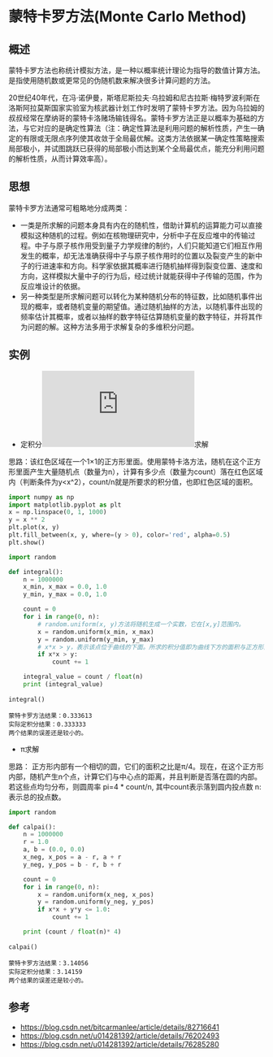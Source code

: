 # 蒙特卡罗方法(Monte Carlo Method)

## 概述
蒙特卡罗方法也称统计模拟方法，是一种以概率统计理论为指导的数值计算方法。是指使用随机数或更常见的伪随机数来解决很多计算问题的方法。

20世纪40年代，在冯·诺伊曼，斯塔尼斯拉夫·乌拉姆和尼古拉斯·梅特罗波利斯在洛斯阿拉莫斯国家实验室为核武器计划工作时发明了蒙特卡罗方法。因为乌拉姆的叔叔经常在摩纳哥的蒙特卡洛赌场输钱得名。蒙特卡罗方法正是以概率为基础的方法，与它对应的是确定性算法（注：确定性算法是利用问题的解析性质，产生一确定的有限或无限点序列使其收敛于全局最优解。这类方法依据某一确定性策略搜索局部极小，并试图跳跃已获得的局部极小而达到某个全局最优点，能充分利用问题的解析性质，从而计算效率高）。

## 思想
蒙特卡罗方法通常可粗略地分成两类：
* 一类是所求解的问题本身具有内在的随机性，借助计算机的运算能力可以直接模拟这种随机的过程。例如在核物理研究中，分析中子在反应堆中的传输过程。中子与原子核作用受到量子力学规律的制约，人们只能知道它们相互作用发生的概率，却无法准确获得中子与原子核作用时的位置以及裂变产生的新中子的行进速率和方向。科学家依据其概率进行随机抽样得到裂变位置、速度和方向，这样模拟大量中子的行为后，经过统计就能获得中子传输的范围，作为反应堆设计的依据。 
* 另一种类型是所求解问题可以转化为某种随机分布的特征数，比如随机事件出现的概率，或者随机变量的期望值。通过随机抽样的方法，以随机事件出现的频率估计其概率，或者以抽样的数字特征估算随机变量的数字特征，并将其作为问题的解。这种方法多用于求解复杂的多维积分问题。

## 实例

* 定积分![first equation](https://latex.codecogs.com/gif.latex?%5Cinline%20%5Cdpi%7B100%7D%20%5Cint_%7B0%7D%5E%7B1%7Dx%5E%7B2%7Ddx)求解

思路：该红色区域在一个1×1的正方形里面。使用蒙特卡洛方法，随机在这个正方形里面产生大量随机点（数量为n），计算有多少点（数量为count）落在红色区域内（判断条件为y<x^2），count/n就是所要求的积分值，也即红色区域的面积。
``` python
import numpy as np
import matplotlib.pyplot as plt
x = np.linspace(0, 1, 1000)
y = x ** 2
plt.plot(x, y)
plt.fill_between(x, y, where=(y > 0), color='red', alpha=0.5)
plt.show()
```
``` python
import random

def integral():
    n = 1000000
    x_min, x_max = 0.0, 1.0
    y_min, y_max = 0.0, 1.0

    count = 0
    for i in range(0, n):
        # random.uniform(x, y)方法将随机生成一个实数，它在[x,y]范围内。
        x = random.uniform(x_min, x_max)
        y = random.uniform(y_min, y_max)
        # x*x > y，表示该点位于曲线的下面。所求的积分值即为曲线下方的面积与正方形面积的比。
        if x*x > y:
            count += 1

    integral_value = count / float(n)
    print (integral_value)
    
integral()
```
```
蒙特卡罗方法结果：0.333613
实际定积分结果：0.333333
两个结果的误差还是较小的。
```

* π求解

思路：
正方形内部有一个相切的圆，它们的面积之比是π/4。现在，在这个正方形内部，随机产生n个点，计算它们与中心点的距离，并且判断是否落在圆的内部。若这些点均匀分布，则圆周率 pi=4 * count/n, 其中count表示落到圆内投点数 n:表示总的投点数。

``` python
import random

def calpai():
    n = 1000000
    r = 1.0
    a, b = (0.0, 0.0)
    x_neg, x_pos = a - r, a + r
    y_neg, y_pos = b - r, b + r

    count = 0
    for i in range(0, n):
        x = random.uniform(x_neg, x_pos)
        y = random.uniform(y_neg, y_pos)
        if x*x + y*y <= 1.0:
            count += 1

    print (count / float(n)* 4) 
    
calpai()
```

```
蒙特卡罗方法结果：3.14056
实际定积分结果：3.14159
两个结果的误差还是较小的。
```

## 参考
* https://blog.csdn.net/bitcarmanlee/article/details/82716641
* https://blog.csdn.net/u014281392/article/details/76202493
* https://blog.csdn.net/u014281392/article/details/76285280
